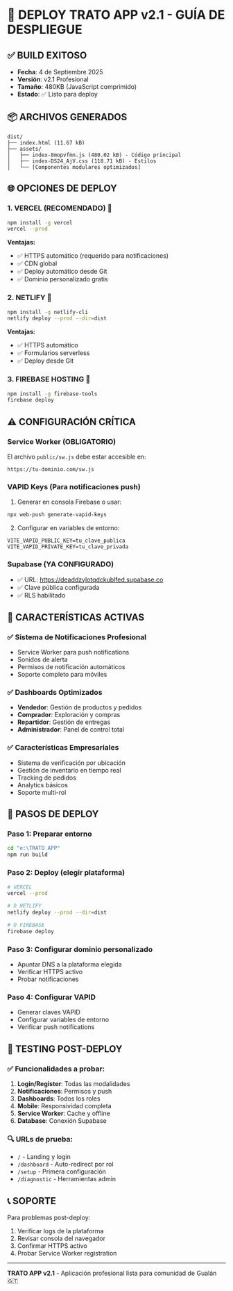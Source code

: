 # 🚀 DEPLOY TRATO APP v2.1 - GUÍA DE DESPLIEGUE

## ✅ BUILD EXITOSO
- **Fecha**: 4 de Septiembre 2025
- **Versión**: v2.1 Profesional
- **Tamaño**: 480KB (JavaScript comprimido)
- **Estado**: ✅ Listo para deploy

## 📦 ARCHIVOS GENERADOS
```
dist/
├── index.html (11.67 kB)
├── assets/
│   ├── index-8mopvfmn.js (480.02 kB) - Código principal
│   ├── index-DS24_AjV.css (118.71 kB) - Estilos
│   └── [Componentes modulares optimizados]
```

## 🌐 OPCIONES DE DEPLOY

### 1. VERCEL (RECOMENDADO) 🥇
```bash
npm install -g vercel
vercel --prod
```

**Ventajas:**
- ✅ HTTPS automático (requerido para notificaciones)
- ✅ CDN global
- ✅ Deploy automático desde Git
- ✅ Dominio personalizado gratis

### 2. NETLIFY 🥈
```bash
npm install -g netlify-cli
netlify deploy --prod --dir=dist
```

**Ventajas:**
- ✅ HTTPS automático
- ✅ Formularios serverless
- ✅ Deploy desde Git

### 3. FIREBASE HOSTING 🥉
```bash
npm install -g firebase-tools
firebase deploy
```

## ⚠️ CONFIGURACIÓN CRÍTICA

### Service Worker (OBLIGATORIO)
El archivo `public/sw.js` debe estar accesible en:
```
https://tu-dominio.com/sw.js
```

### VAPID Keys (Para notificaciones push)
1. Generar en consola Firebase o usar:
```bash
npx web-push generate-vapid-keys
```

2. Configurar en variables de entorno:
```
VITE_VAPID_PUBLIC_KEY=tu_clave_publica
VITE_VAPID_PRIVATE_KEY=tu_clave_privada
```

### Supabase (YA CONFIGURADO)
- ✅ URL: https://deaddzylotqdckublfed.supabase.co
- ✅ Clave pública configurada
- ✅ RLS habilitado

## 📱 CARACTERÍSTICAS ACTIVAS

### ✅ Sistema de Notificaciones Profesional
- Service Worker para push notifications
- Sonidos de alerta
- Permisos de notificación automáticos
- Soporte completo para móviles

### ✅ Dashboards Optimizados
- **Vendedor**: Gestión de productos y pedidos
- **Comprador**: Exploración y compras
- **Repartidor**: Gestión de entregas
- **Administrador**: Panel de control total

### ✅ Características Empresariales
- Sistema de verificación por ubicación
- Gestión de inventario en tiempo real
- Tracking de pedidos
- Analytics básicos
- Soporte multi-rol

## 🔧 PASOS DE DEPLOY

### Paso 1: Preparar entorno
```bash
cd "e:\TRATO APP"
npm run build
```

### Paso 2: Deploy (elegir plataforma)
```bash
# VERCEL
vercel --prod

# O NETLIFY  
netlify deploy --prod --dir=dist

# O FIREBASE
firebase deploy
```

### Paso 3: Configurar dominio personalizado
- Apuntar DNS a la plataforma elegida
- Verificar HTTPS activo
- Probar notificaciones

### Paso 4: Configurar VAPID
- Generar claves VAPID
- Configurar variables de entorno
- Verificar push notifications

## 🧪 TESTING POST-DEPLOY

### ✅ Funcionalidades a probar:
1. **Login/Register**: Todas las modalidades
2. **Notificaciones**: Permisos y push
3. **Dashboards**: Todos los roles  
4. **Mobile**: Responsividad completa
5. **Service Worker**: Cache y offline
6. **Database**: Conexión Supabase

### 🔍 URLs de prueba:
- `/` - Landing y login
- `/dashboard` - Auto-redirect por rol
- `/setup` - Primera configuración
- `/diagnostic` - Herramientas admin

## 📞 SOPORTE

Para problemas post-deploy:
1. Verificar logs de la plataforma
2. Revisar consola del navegador
3. Confirmar HTTPS activo
4. Probar Service Worker registration

---
**TRATO APP v2.1** - Aplicación profesional lista para comunidad de Gualán 🇬🇹
